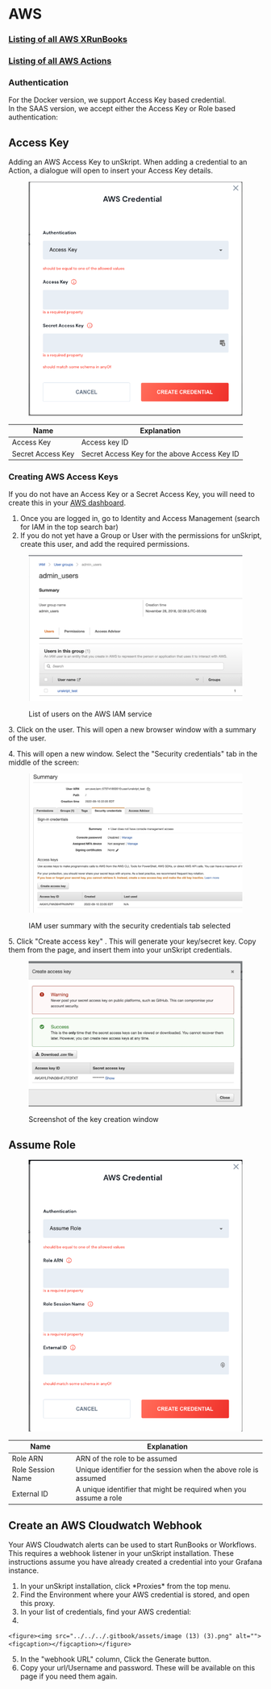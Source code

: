 # AWS

### [Listing of all AWS XRunBooks](broken-reference)

### [Listing of all AWS Actions](action_aws.md)

### Authentication

For the Docker version, we support Access Key based credential.\
In the SAAS version, we accept either the Access Key or Role based authentication:

## Access Key

Adding an AWS Access Key to unSkript. When adding a credential to an Action, a dialogue will open to insert your Access Key details.

<figure><img src="../../../.gitbook/assets/Screen Shot 2022-10-02 at 4.32.22 PM.png" alt=""><figcaption></figcaption></figure>

| Name              | Explanation                                   |
| ----------------- | --------------------------------------------- |
| Access Key        | Access key ID                                 |
| Secret Access Key | Secret Access Key for the above Access Key ID |

### **Creating AWS Access Keys**

If you do not have an Access Key or a Secret Access Key, you will need to create this in your [AWS dashboard](https://aws.amazon.com/).

1. Once you are logged in, go to Identity and Access Management (search for IAM in the top search bar)
2. If you do not yet have a Group or User with the permissions for unSkript, create this user, and add the required permissions.

<figure><img src="../../../.gitbook/assets/Screenshot 2022-11-02 at 11.01.30 AM.png" alt=""><figcaption><p>List of users on the AWS IAM service</p></figcaption></figure>

3\. Click on the user. This will open a new browser window with a summary of the user.

4\. This will open a new window. Select the "Security credentials" tab in the middle of the screen:

<figure><img src="../../../.gitbook/assets/Screenshot 2022-11-02 at 11.12.37 AM (1).jpg" alt=""><figcaption><p>IAM user summary with the security credentials tab selected</p></figcaption></figure>

5\. Click "Create access key" . This will generate your key/secret key. Copy them from the page, and insert them into your unSkript credentials.

<figure><img src="../../../.gitbook/assets/Screenshot 2022-11-02 at 11.16.06 AM.jpg" alt=""><figcaption><p>Screenshot of the key creation window</p></figcaption></figure>

## **Assume Role**

<figure><img src="../../../.gitbook/assets/Screen Shot 2022-10-02 at 4.30.48 PM.png" alt=""><figcaption></figcaption></figure>

| Name              | Explanation                                                       |
| ----------------- | ----------------------------------------------------------------- |
| Role ARN          | ARN of the role to be assumed                                     |
| Role Session Name | Unique identifier for the session when the above role is assumed  |
| External ID       | A unique identifier that might be required when you assume a role |

## Create an AWS Cloudwatch Webhook

Your AWS Cloudwatch alerts can be used to start RunBooks or Workflows.  This requires a webhook listener in your unSkript installation. These instructions assume you have already created a credential into your Grafana instance.

1. In your unSkript installation, click \*Proxies\* from the top menu. &#x20;
2. Find the Environment where your AWS credential is stored, and open this proxy.&#x20;
3. In your list of credentials, find your AWS credential:
4.

    <figure><img src="../../../.gitbook/assets/image (13) (3).png" alt=""><figcaption></figcaption></figure>
5. In the "webhook URL" column, Click the Generate button.
6. Copy your url/Username and password.  These will be available on this page if you need them again.
